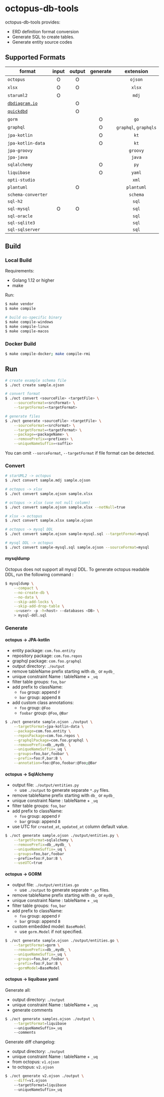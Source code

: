 # octopus-db-tools
octopus-db-tools provides:
* ERD definition format conversion
* Generate SQL to create tables.
* Generate entity source codes

## Supported Formats
|  format  |input|output|generate|extension|
|---------------------|:-:|:-:|:-:|:------:|
| `octopus`           | O | O |   |`ojson` |
| `xlsx`              | O | O |   |`xlsx`  |
| `staruml2`          | O |   |   |`mdj`   |
| [`dbdiagram.io`][1] |   | O |   |        |
| [`quickdbd`][2]     |   | O |   |        |
| `gorm`              |   |   | O |`go`    |
| `graphql`           |   |   | O |`graphql`, `graphqls`|
| `jpa-kotlin`        |   |   | O |`kt`    |
| `jpa-kotlin-data`   |   |   | O |`kt`    |
| `jpa-groovy`        |   |   |   |`groovy`|
| `jpa-java`          |   |   |   |`java`  |
| `sqlalchemy`        |   |   | O |`py`  |
| `liquibase`         |   |   | O |`yaml`  |
| `opti-studio`       |   |   |   |`xml`   |
| `plantuml`          |   | O |   |`plantuml`|
| `schema-converter`  |   |   |   |`schema`|
| `sql-h2`            |   |   |   |`sql`   |
| `sql-mysql`         | O | O |   |`sql`   |
| `sql-oracle`        |   |   |   |`sql`   |
| `sql-sqlite3`       |   |   |   |`sql`   |
| `sql-sqlserver`     |   |   |   |`sql`   |


[1]: https://dbdiagram.io/
[2]: https://www.quickdatabasediagrams.com/

## Build
### Local Build
Requirements:
* Golang 1.12 or higher
* make

Run:
```bash
$ make vendor
$ make compile

# build os-specific binary
$ make compile-windows
$ make compile-linux
$ make compile-macos
```

### Docker Build
```bash
$ make compile-docker; make compile-rmi
```

## Run
```bash
# create example schema file
$ ./oct create sample.ojson

# convert format
$ ./oct convert <sourceFile> <targetFile> \
    --sourceFormat=<srcFormat> \
    --targetFormat=<targetFormat>

# generate files
$ ./oct generate <sourceFile> <targetFile> \
    --sourceFormat=<srcFormat> \
    --targetFormat=<targetFormat> \
    --package=<packageName> \
    --removePrefix=<prefixes> \
    --uniqueNameSuffix=<suffix>
```

You can omit `--sorceFormat`, `--targetFormat` if file format can be detected.

### Convert
```bash
# starUML2 -> octopus
$ ./oct convert sample.mdj sample.ojson

# octopus -> xlsx
$ ./oct convert sample.ojson sample.xlsx

# octopus -> xlsx (use not null column)
$ ./oct convert sample.ojson sample.xlsx --notNull=true

# xlsx -> octopus
$ ./oct convert sample.xlsx sample.ojson

# octopus -> mysql DDL
$ ./oct convert sample.ojson sample-mysql.sql --targetFormat=mysql

# mysql DDL -> octopus
$ ./oct convert sample-mysql.sql sample.ojson --sourceFormat=mysql
```

#### mysqldump
Octopus does not support all mysql DDL. To generate octopus readable DDL, run the following command :

```bash
$ mysqldump \
    --compact \
    --no-create-db \
    --no-data \
    --skip-add-locks \
    --skip-add-drop-table \
    -u<user> -p -h<host> --databases <DB> \
    > mysql-ddl.sql
```

### Generate
#### octopus -> JPA-kotlin
* entity package: `com.foo.entity`
* repository package: `com.foo.repos`
* graphql package: `com.foo.graphql`
* output directory: `./output`
* remove tableName prefix starting with `db_` or `mydb_`
* unique constraint Name : tableName + `_uq`
* filter table groups: `foo`, `bar`
* add prefix to className: 
    * `foo` group: append `F`
    * `bar` group: append `B`
* add custom class annotations:
    * `foo` group: `@Foo`
    * `foobar` group: `@Foo`, `@Bar`

```bash
$ ./oct generate sample.ojson ./output \
    --targetFormat=jpa-kotlin-data \
    --package=com.foo.entity \
    --reposPackage=com.foo.repos \
    --graphqlPackage=com.foo.graphql \
    --removePrefix=db_,mydb_ \
    --uniqueNameSuffix=_uq \
    --groups=foo,bar,foobar \
    --prefix=foo:F,bar:B \
    --annotation=foo:@Foo,foobar:@Foo;@Bar
```

#### octopus -> SqlAlchemy
* output file: `./output/entities.py`
    * use `./output` to generate separate `*.py` files. 
* remove tableName prefix starting with `db_` or `mydb_`
* unique constraint Name : tableName + `_uq`
* filter table groups: `foo`, `bar`
* add prefix to className: 
    * `foo` group: append `F`
    * `bar` group: append `B`
* use UTC for `created_at`, `updated_at` column default value.

```bash
$ ./oct generate sample.ojson ./output/entities.py \
    --targetFormat=sqlalchemy \
    --removePrefix=db_,mydb_ \
    --uniqueNameSuffix=_uq \
    --groups=foo,bar,foobar
    --prefix=foo:F,bar:B \
    --useUTC=true
```
 
#### octopus -> GORM
* output file: `./output/entities.go`
    * use `./output` to generate separate `*.go` files. 
* remove tableName prefix starting with `db_` or `mydb_`
* unique constraint Name : tableName + `_uq`
* filter table groups: `foo`, `bar`
* add prefix to className: 
    * `foo` group: append `F`
    * `bar` group: append `B`
* custom embedded model: `BaseModel`
    * use `gorm.Model` if not specified.

```bash
$ ./oct generate sample.ojson ./output/entities.go \
    --targetFormat=gorm \
    --removePrefix=db_,mydb_ \
    --uniqueNameSuffix=_uq \
    --groups=foo,bar,foobar \
    --prefix=foo:F,bar:B \
    --gormModel=BaseModel
```
 

#### octopus -> liquibase yaml
Generate all:
* output directory: `./output`
* unique constraint Name : tableName + `_uq`
* generate comments

```bash
$ ./oct generate samples.ojson ./output \
    --targetFormat=liquibase
    --uniqueNameSuffix=_uq
    --comments
```

Generate diff changelog:
* output directory: `./output`
* unique constraint Name : tableName + `_uq`
* from octopus: `v1.ojson`
* to octopus: `v2.ojson`

```bash
$ ./oct generate v2.ojson ./output \
    --diff=v1.ojson
    --targetFormat=liquibase
    --uniqueNameSuffix=_uq
```
